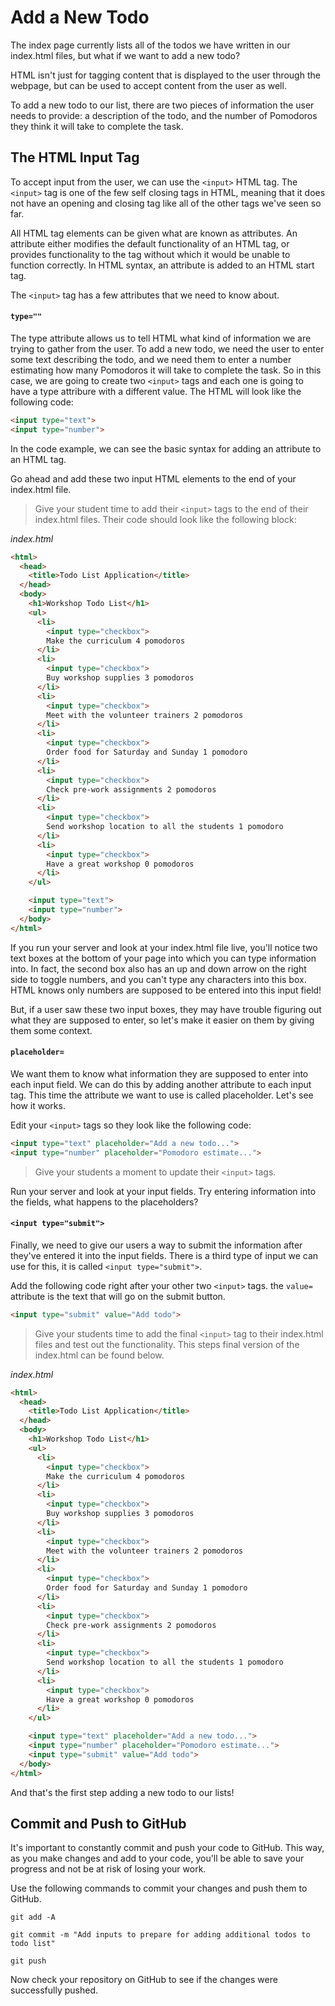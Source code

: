 # Add a New Todo
The index page currently lists all of the todos we have written in our index.html files, but what if we want to add a new todo?

HTML isn't just for tagging content that is displayed to the user through the webpage, but can be used to accept content from the user as well.

To add a new todo to our list, there are two pieces of information the user needs to provide: a description of the todo, and the number of Pomodoros they think it will take to complete the task.

## The HTML Input Tag
To accept input from the user, we can use the `<input>` HTML tag. The `<input>` tag is one of the few self closing tags in HTML, meaning that it does not have an opening and closing tag like all of the other tags we've seen so far.

All HTML tag elements can be given what are known as attributes. An attribute either modifies the default functionality of an HTML tag, or provides functionality to the tag without which it would be unable to function correctly. In HTML syntax, an attribute is added to an HTML start tag.

The `<input>` tag has a few attributes that we need to know about.

#### `type=""`
The type attribute allows us to tell HTML what kind of information we are trying to gather from the user. To add a new todo, we need the user to enter some text describing the todo, and we need them to enter a number estimating how many Pomodoros it will take to complete the task. So in this case, we are going to create two `<input>` tags and each one is going to have a type attribure with a different value. The HTML will look like the following code:
```HTML
<input type="text">
<input type="number">
```

In the code example, we can see the basic syntax for adding an attribute to an HTML tag.

Go ahead and add these two input HTML elements to the end of your index.html file.

>Give your student time to add their `<input>` tags to the end of their index.html files. Their code should look like the following block:

*index.html*
```HTML
<html>
  <head>
    <title>Todo List Application</title>
  </head>
  <body>
    <h1>Workshop Todo List</h1>
    <ul>
      <li>
        <input type="checkbox">
        Make the curriculum 4 pomodoros
      </li>
      <li>
        <input type="checkbox">
        Buy workshop supplies 3 pomodoros
      </li>
      <li>
        <input type="checkbox">
        Meet with the volunteer trainers 2 pomodoros
      </li>
      <li>
        <input type="checkbox">
        Order food for Saturday and Sunday 1 pomodoro
      </li>
      <li>
        <input type="checkbox">
        Check pre-work assignments 2 pomodoros
      </li>
      <li>
        <input type="checkbox">
        Send workshop location to all the students 1 pomodoro
      </li>
      <li>
        <input type="checkbox">
        Have a great workshop 0 pomodoros
      </li>
    </ul>

    <input type="text">
    <input type="number">
  </body>
</html>
```

If you run your server and look at your index.html file live, you'll notice two text boxes at the bottom of your page into which you can type information into. In fact, the second box also has an up and down arrow on the right side to toggle numbers, and you can't type any characters into this box. HTML knows only numbers are supposed to be entered into this input field!

But, if a user saw these two input boxes, they may have trouble figuring out what they are supposed to enter, so let's make it easier on them by giving them some context.

#### `placeholder=`
We want them to know what information they are supposed to enter into each input field. We can do this by adding another attribute to each input tag. This time the attribute we want to use is called placeholder. Let's see how it works.

Edit your `<input>` tags so they look like the following code:
```HTML
<input type="text" placeholder="Add a new todo...">
<input type="number" placeholder="Pomodoro estimate...">
```

> Give your students a moment to update their `<input>` tags.

Run your server and look at your input fields. Try entering information into the fields, what happens to the placeholders?

#### `<input type="submit">`
Finally, we need to give our users a way to submit the information after they've entered it into the input fields. There is a third type of input we can use for this, it is called `<input type="submit">`.

Add the following code right after your other two `<input>` tags. the `value=` attribute is the text that will go on the submit button.
```HTML
<input type="submit" value="Add todo">
```

>Give your students time to add the final `<input>` tag to their index.html files and test out the functionality. This steps final version of the index.html can be found below.

*index.html*
```HTML
<html>
  <head>
    <title>Todo List Application</title>
  </head>
  <body>
    <h1>Workshop Todo List</h1>
    <ul>
      <li>
        <input type="checkbox">
        Make the curriculum 4 pomodoros
      </li>
      <li>
        <input type="checkbox">
        Buy workshop supplies 3 pomodoros
      </li>
      <li>
        <input type="checkbox">
        Meet with the volunteer trainers 2 pomodoros
      </li>
      <li>
        <input type="checkbox">
        Order food for Saturday and Sunday 1 pomodoro
      </li>
      <li>
        <input type="checkbox">
        Check pre-work assignments 2 pomodoros
      </li>
      <li>
        <input type="checkbox">
        Send workshop location to all the students 1 pomodoro
      </li>
      <li>
        <input type="checkbox">
        Have a great workshop 0 pomodoros
      </li>
    </ul>

    <input type="text" placeholder="Add a new todo...">
    <input type="number" placeholder="Pomodoro estimate...">
    <input type="submit" value="Add todo">
  </body>
</html>
```
And that's the first step adding a new todo to our lists!

## Commit and Push to GitHub
It's important to constantly commit and push your code to GitHub. This way, as you make changes and add to your code, you'll be able to save your progress and not be at risk of losing your work.

Use the following commands to commit your changes and push them to GitHub.

```shell
git add -A
```

```shell
git commit -m "Add inputs to prepare for adding additional todos to todo list"
```

```shell
git push
```

Now check your repository on GitHub to see if the changes were successfully pushed.

